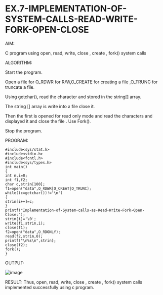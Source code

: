 # EX.7-IMPLEMENTATION-OF-SYSTEM-CALLS-READ-WRITE-FORK-OPEN-CLOSE

AIM:

C program using open, read, write, close , create , fork() system calls

ALGORITHM:

Start the program.

Open a file for O_RDWR for R/W,O_CREATE for creating a file ,O_TRUNC for truncate a file.

Using getchar(), read the character and stored in the string[] array.

The string [] array is write into a file close it.

Then the first is opened for read only mode and read the characters and displayed it and close the file
.
Use Fork().

Stop the program.

PROGRAM:
```
#include<sys/stat.h> 
#include<stdio.h> 
#include<fcntl.h> 
#include<sys/types.h> 
int main() 
{ 
int n,i=0; 
int f1,f2; 
char c,strin[100]; 
f1=open("data",O_RDWR|O_CREAT|O_TRUNC); 
while((c=getchar())!='\n') 
{ 
strin[i++]=c; 
}
printf("Implementation-of-System-calls-as-Read-Write-Fork-Open-Close:");
strin[i]='\0'; 
write(f1,strin,i); 
close(f1); 
f2=open("data",O_RDONLY); 
read(f2,strin,0); 
printf("\n%s\n",strin); 
close(f2); 
fork(); 
}
```

OUTPUT:


![image](https://github.com/Subhikshaa13/EX.7-IMPLEMENTATION-OF-SYSTEM-CALLS-READ-WRITE-FORK-OPEN-CLOSE/assets/118787344/1a19d706-787c-4c92-b748-6d18b2b5881a)


RESULT:
Thus, open, read, write, close , create , fork() system calls implemented successfully using c program.

